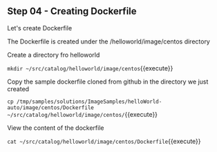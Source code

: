 
## Step 04 - Creating Dockerfile

Let's create Dockerfile

The Dockerfile is created under the /helloworld/image/centos directory

Create a directory fro helloworld

`mkdir ~/src/catalog/helloworld/image/centos`{{execute}}

Copy the sample dockerfile cloned from github in the directory we just created

`cp /tmp/samples/solutions/ImageSamples/helloWorld-auto/image/centos/Dockerfile  ~/src/catalog/helloworld/image/centos/`{{execute}}

View the content of the dockerfile

`cat ~/src/catalog/helloworld/image/centos/Dockerfile`{{execute}}

